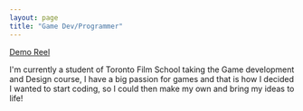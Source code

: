 ```yaml
---
layout: page
title: "Game Dev/Programmer"
---
```

[Demo Reel](https://youtu.be/X4cXdLfqp58)

I'm currently a student of Toronto Film School taking the Game development and Design course, 
I have a big passion for games and that is how I decided I wanted to start coding, so I could then make my own and bring my ideas to life!
